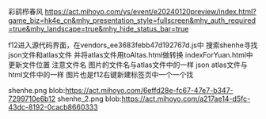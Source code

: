 彩鹞栉春风
https://act.mihoyo.com/ys/event/e20240120preview/index.html?game_biz=hk4e_cn&mhy_presentation_style=fullscreen&mhy_auth_required=true&mhy_landscape=true&mhy_hide_status_bar=true

f12进入源代码界面，在vendors_ee3683febb47d192767d.js中
搜索shenhe寻找json文件和atlas文件
并将atlas文件用toAltas.html做转换
indexForYuan.html中更新文件位置
注意文件名 
图片的文件名与atlas文件中的一样
json atlas文件与html文件中的一样
图片也是f12右键新建标签页中一个一个找


shenhe.png
blob:https://act.mihoyo.com/6effd28e-fc67-47e7-b347-7299710e6b12
shenhe_2.png
blob:https://act.mihoyo.com/a217ae14-d5fc-43dc-8192-0cacb8660333



